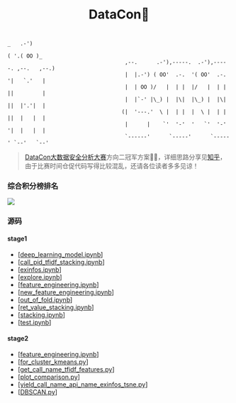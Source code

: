 # <p align="center">DataCon:beers:</p>

```shell
                                                                        _   .-')
                                                                       ( '.( OO )_
                                     ,--.      .-'),-----.  .-'),-----. ,--.   ,--.)
                                     |  |.-') ( OO'  .-.  '( OO'  .-.  '|   `.'   |
                                     |  | OO )/   |  | |  |/   |  | |  ||         |
                                     |  |`-' |\_) |  |\|  |\_) |  |\|  ||  |'.'|  |
                                    (|  '---.'  \ |  | |  |  \ |  | |  ||  |   |  |
                                     |      |    `'  '-'  '   `'  '-'  '|  |   |  |
                                     `------'      `-----'      `-----' `--'   `--'
```
> [DataCon大数据安全分析大赛](https://www.butian.net/datacon)方向二冠军方案:rose::rose:，详细思路分享见[知乎](https://zhuanlan.zhihu.com/p/64252076)，由于比赛时间仓促代码写得比较混乱，还请各位读者多多见谅！

### 综合积分榜排名
![](https://github.com/yhangf/DataCon/blob/master/useful/rank.png)

### 源码

#### stage1

- [[deep_learning_model.ipynb](https://nbviewer.jupyter.org/github/yhangf/DataCon/blob/master/code/stage1/deep_learning_model.ipynb)]
- [[call_pid_tfidf_stacking.ipynb](https://nbviewer.jupyter.org/github/yhangf/DataCon/blob/master/code/stage1/call_pid_tfidf_stacking.ipynb)]
- [[exinfos.ipynb](https://nbviewer.jupyter.org/github/yhangf/DataCon/blob/master/code/stage1/exinfos.ipynb)]
- [[explore.ipynb](https://nbviewer.jupyter.org/github/yhangf/DataCon/blob/master/code/stage1/explore.ipynb)]
- [[feature_engineering.ipynb](https://nbviewer.jupyter.org/github/yhangf/DataCon/blob/master/code/stage1/feature_engineering.ipynb)]
- [[new_feature_engineering.ipynb](https://nbviewer.jupyter.org/github/yhangf/DataCon/blob/master/code/stage1/new_feature_engineering.ipynb)]
- [[out_of_fold.ipynb](https://nbviewer.jupyter.org/github/yhangf/DataCon/blob/master/code/stage1/out_of_fold.ipynb)]
- [[ret_value_stacking.ipynb](https://nbviewer.jupyter.org/github/yhangf/DataCon/blob/master/code/stage1/ret_value_stacking.ipynb)]
- [[stacking.ipynb](https://nbviewer.jupyter.org/github/yhangf/DataCon/blob/master/code/stage1/stacking.ipynb)]
- [[test.ipynb](https://nbviewer.jupyter.org/github/yhangf/DataCon/blob/master/code/stage1/test.ipynb)]

#### stage2

- [[feature_engineering.ipynb](https://nbviewer.jupyter.org/github/yhangf/DataCon/blob/master/code/stage2/feature_engineering.ipynb)]
- [[for_cluster_kmeans.py](https://github.com/yhangf/DataCon/blob/master/code/stage2/for_cluster_kmeans.py)]
- [[get_call_name_tfidf_features.py](https://github.com/yhangf/DataCon/blob/master/code/stage2/get_call_name_tfidf_features.py)]
- [[plot_comparison.py](https://github.com/yhangf/DataCon/blob/master/code/stage2/plot_comparison.py)]
- [[yield_call_name_api_name_exinfos_tsne.py](https://github.com/yhangf/DataCon/blob/master/code/stage2/yield_call_name_api_name_exinfos_tsne.py)]
- [[DBSCAN.py](https://github.com/yhangf/DataCon/blob/master/code/stage2/DBSCAN.py)]

